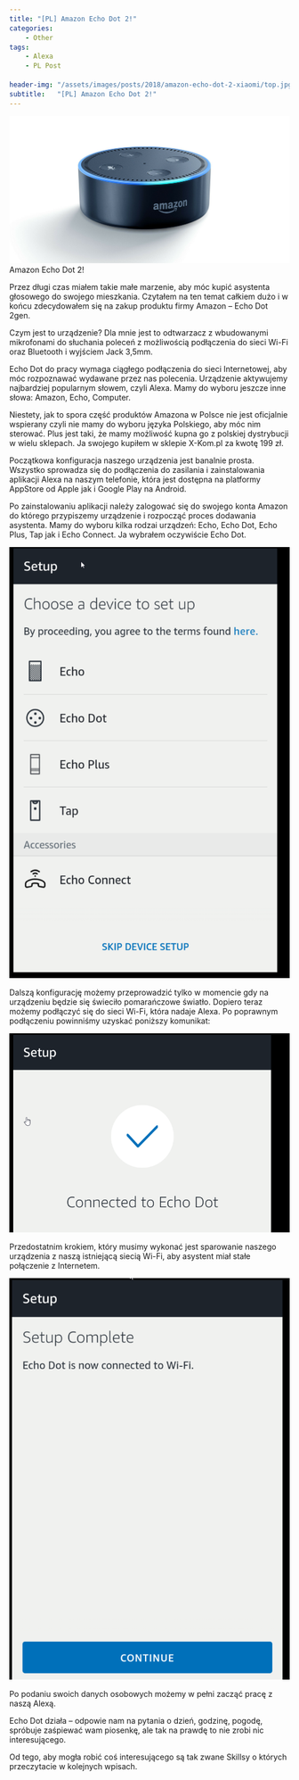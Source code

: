 ```yaml
---
title: "[PL] Amazon Echo Dot 2!"
categories:
    - Other
tags:
    - Alexa
    - PL Post

header-img: "/assets/images/posts/2018/amazon-echo-dot-2-xiaomi/top.jpg"
subtitle:   "[PL] Amazon Echo Dot 2!"
---
```

![[PL] Amazon Echo Dot 2!](/assets/images/posts/2018/amazon-echo-dot-2-xiaomi/top.jpg)Amazon Echo Dot 2!

Przez długi czas miałem takie małe marzenie, aby móc kupić asystenta głosowego do swojego mieszkania. Czytałem na ten temat całkiem dużo i w końcu zdecydowałem się na zakup produktu firmy Amazon – Echo Dot 2gen.

Czym jest to urządzenie? Dla mnie jest to odtwarzacz z wbudowanymi mikrofonami do słuchania poleceń z możliwością podłączenia do sieci Wi-Fi oraz Bluetooth i wyjściem Jack 3,5mm.

Echo Dot do pracy wymaga ciągłego podłączenia do sieci Internetowej, aby móc rozpoznawać wydawane przez nas polecenia. Urządzenie aktywujemy najbardziej popularnym słowem, czyli Alexa. Mamy do wyboru jeszcze inne słowa: Amazon, Echo, Computer.

Niestety, jak to spora część produktów Amazona  w Polsce nie jest oficjalnie wspierany czyli nie mamy do wyboru języka Polskiego, aby móc nim sterować. Plus jest taki, że mamy możliwość kupna go z polskiej dystrybucji w wielu sklepach. Ja swojego kupiłem w sklepie X-Kom.pl za kwotę 199 zł.

Początkowa konfiguracja naszego urządzenia jest banalnie prosta. Wszystko sprowadza się do podłączenia do zasilania i zainstalowania aplikacji Alexa na naszym telefonie, która jest dostępna na platformy AppStore od Apple jak i Google Play na Android.

Po zainstalowaniu aplikacji należy zalogować się do swojego konta Amazon do którego przypiszemy urządzenie i rozpocząć proces dodawania asystenta. Mamy do wyboru kilka rodzai urządzeń: Echo, Echo Dot, Echo Plus, Tap jak i Echo Connect. Ja wybrałem oczywiście Echo Dot.

![[PL] Amazon Echo Dot 2!](/assets/images/posts/2018/amazon-echo-dot-2/01.png)

Dalszą konfigurację możemy przeprowadzić tylko w momencie gdy na urządzeniu będzie się świeciło pomarańczowe światło. Dopiero teraz możemy podłączyć się do sieci Wi-Fi, która nadaje Alexa. Po poprawnym podłączeniu powinniśmy uzyskać poniższy komunikat:

![[PL] Amazon Echo Dot 2!](/assets/images/posts/2018/amazon-echo-dot-2/02.png)

Przedostatnim krokiem, który musimy wykonać jest sparowanie naszego urządzenia z naszą istniejącą siecią Wi-Fi, aby asystent miał stałe połączenie z Internetem.

![[PL] Amazon Echo Dot 2!](/assets/images/posts/2018/amazon-echo-dot-2/03.png)

Po podaniu swoich danych osobowych możemy w pełni zacząć pracę z naszą Alexą.

Echo Dot działa – odpowie nam na pytania o dzień, godzinę, pogodę, spróbuje zaśpiewać wam piosenkę, ale tak na prawdę to nie zrobi nic interesującego.

Od tego, aby mogła robić coś interesującego są tak zwane Skillsy o których przeczytacie w kolejnych wpisach.

